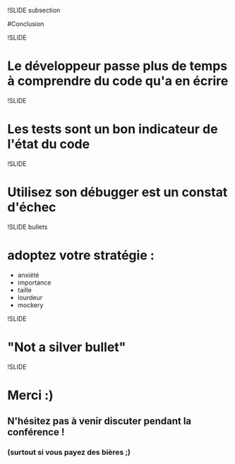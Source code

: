 !SLIDE subsection

#Conclusion

!SLIDE

# Le développeur passe plus de temps à <span class="important">comprendre</span> du code qu&#39;a en écrire

!SLIDE

# Les tests sont un bon <span class="important">indicateur</span> de l&#39;état du code

!SLIDE

# Utilisez son débugger est un constat <span class="important">d&#39;échec</span>

!SLIDE bullets
# adoptez votre stratégie :
* anxiété
* importance
* taille
* lourdeur
* mockery

!SLIDE

# "Not a silver bullet"

!SLIDE

# Merci :)
## N&#39;hésitez pas à venir discuter pendant la conférence !
### (surtout si vous payez des bières ;)
